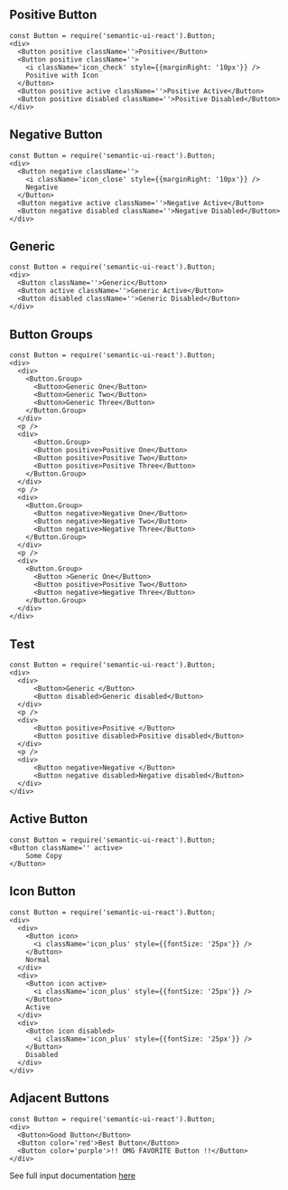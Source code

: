 ## Positive Button

    const Button = require('semantic-ui-react').Button;
    <div>
      <Button positive className=''>Positive</Button>
      <Button positive className=''>
        <i className='icon_check' style={{marginRight: '10px'}} />
        Positive with Icon
      </Button>
      <Button positive active className=''>Positive Active</Button>
      <Button positive disabled className=''>Positive Disabled</Button>
    </div>

## Negative Button

    const Button = require('semantic-ui-react').Button;
    <div>
      <Button negative className=''>
        <i className='icon_close' style={{marginRight: '10px'}} />
        Negative
      </Button>
      <Button negative active className=''>Negative Active</Button>
      <Button negative disabled className=''>Negative Disabled</Button>
    </div>

## Generic

    const Button = require('semantic-ui-react').Button;
    <div>
      <Button className=''>Generic</Button>
      <Button active className=''>Generic Active</Button>
      <Button disabled className=''>Generic Disabled</Button>
    </div>

## Button Groups

    const Button = require('semantic-ui-react').Button;
    <div>
      <div>
        <Button.Group>
          <Button>Generic One</Button>
          <Button>Generic Two</Button>
          <Button>Generic Three</Button>
        </Button.Group>
      </div>
      <p />
      <div>
          <Button.Group>
          <Button positive>Positive One</Button>
          <Button positive>Positive Two</Button>
          <Button positive>Positive Three</Button>
        </Button.Group>
      </div>
      <p />
      <div>
        <Button.Group>
          <Button negative>Negative One</Button>
          <Button negative>Negative Two</Button>
          <Button negative>Negative Three</Button>
        </Button.Group>
      </div>
      <p />
      <div>
        <Button.Group>
          <Button >Generic One</Button>
          <Button positive>Positive Two</Button>
          <Button negative>Negative Three</Button>
        </Button.Group>
      </div>
    </div>

## Test

    const Button = require('semantic-ui-react').Button;
    <div>
      <div>
          <Button>Generic </Button>
          <Button disabled>Generic disabled</Button>
      </div>
      <p />
      <div>
          <Button positive>Positive </Button>
          <Button positive disabled>Positive disabled</Button>
      </div>
      <p />
      <div>
          <Button negative>Negative </Button>
          <Button negative disabled>Negative disabled</Button>
      </div>
    </div>


## Active Button

    const Button = require('semantic-ui-react').Button;
    <Button className='' active>
        Some Copy
    </Button>

## Icon Button

    const Button = require('semantic-ui-react').Button;
    <div>
      <div>
        <Button icon>
          <i className='icon_plus' style={{fontSize: '25px'}} />
        </Button>
        Normal
      </div>
      <div>
        <Button icon active>
          <i className='icon_plus' style={{fontSize: '25px'}} />
        </Button>
        Active
      </div>
      <div>
        <Button icon disabled>
          <i className='icon_plus' style={{fontSize: '25px'}} />
        </Button>
        Disabled
      </div>
    </div>

## Adjacent Buttons

    const Button = require('semantic-ui-react').Button;
    <div>
      <Button>Good Button</Button>
      <Button color='red'>Best Button</Button>
      <Button color='purple'>!! OMG FAVORITE Button !!</Button>
    </div>

See full input documentation [here](http://react.semantic-ui.com/elements/button)

